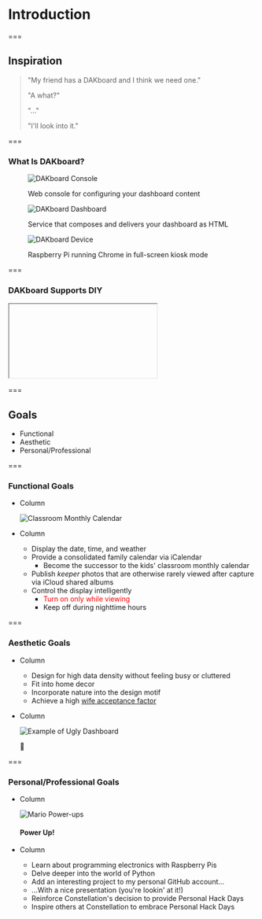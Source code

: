 <!-- .slide: id="introduction-introduction" -->
# Introduction

===
<!-- .slide: id="introduction-inspiration" -->
## Inspiration

<style>
    @import url('https://fonts.googleapis.com/css?family=Indie+Flower&display=swap');

    #introduction-inspiration blockquote {
        font-size: larger;
        font-style: normal;
        padding: 40px;
        width: 50%;
    }

    #introduction-inspiration blockquote .wife {
        color: pink;
        text-align: left;
        font-family: 'Indie Flower', cursive;
        font-size: 110%;
    }
    #introduction-inspiration blockquote .wife::before {
        content: 'Wife:';
        display: inline-block;
        margin-right: 0.5em;
    }

    #introduction-inspiration blockquote .me {
        color: lightblue;
        font-family: monospace;
        text-align: right;
    }
    #introduction-inspiration blockquote .me::before {
        content: 'Me:';
        display: inline-block;
        margin-right: 0.5em;
    }
</style>

> "My friend has a DAKboard and I think we need one." <!-- .element: class="wife" -->
>
> "A what?" <!-- .element: class="me" -->
>
> "..." <!-- .element: class="wife" -->
>
> "I'll look into it." <!-- .element: class="me" -->

===
<!-- .slide: id="introduction-dakboard" -->
<!-- markdownlint-disable no-trailing-punctuation -->
### What Is DAKboard?
<!-- markdownlint-enable no-trailing-punctuation -->

<div class="figures equisized">
    <figure class="fragment">
        <p>
            <img alt="DAKboard Console" src="slides/introduction/dakboard-console.png" />
        </p>
        <figcaption>Web console for configuring your dashboard content</figcaption>
    </figure>
    <figure class="fragment">
        <p>
            <img alt="DAKboard Dashboard" src="slides/introduction/dakboard-dashboard.jpg" />
        </p>
        <figcaption>Service that composes and delivers your dashboard as HTML</figcaption>
    </figure>
    <figure class="fragment">
        <p>
            <img alt="DAKboard Device" src="slides/introduction/dakboard-device.jpg" />
        </p>
        <figcaption>Raspberry Pi running Chrome in full-screen kiosk mode</figcaption>
    </figure>
</div>

===
### DAKboard Supports DIY

<iframe class="stretch" data-src="https://blog.dakboard.com/diy-wall-display/"></iframe>

===
<!-- .slide: id="introduction-goals" -->
## Goals

- Functional
- Aesthetic
- Personal/Professional

===
<!-- .slide: class="columns layout" -->
### Functional Goals

- Column

    ![Classroom Monthly Calendar](slides/introduction/classroom-monthly-calendar.jpg)

- Column

    - Display the date, time, and weather
    - Provide a consolidated family calendar via iCalendar
        - Become the successor to the kids' classroom monthly calendar
    - Publish *keeper* photos that are otherwise rarely viewed after capture via iCloud shared albums
    - Control the display intelligently
        - <span style="color: red;">Turn on only while viewing</span>
        - Keep off during nighttime hours

===
<!-- .slide: class="columns layout" id="introduction-aesthetic-goals" -->
### Aesthetic Goals

<style>
 #no-sign {
    font-size: 500px;
    margin-top: -525px;
    position: relative;
    top: -100px;
}
</style>

- Column

    - Design for high data density without feeling busy or cluttered
    - Fit into home decor
    - Incorporate nature into the design motif
    - Achieve a high [wife acceptance factor](https://en.wikipedia.org/wiki/Wife_acceptance_factor)

- Column

    ![Example of Ugly Dashboard](slides/introduction/ugly-dashboard.png)

    🚫<!-- .element: class="fragment fade-in" id="no-sign" -->

===
<!-- .slide: class="columns layout" -->
### Personal/Professional Goals

- Column

    ![Mario Power-ups](slides/introduction/power-ups.png)

    <!-- markdownlint-disable heading-start-left no-trailing-punctuation -->
    #### Power Up!
    <!-- markdownlint-enable heading-start-left no-trailing-punctuation -->

- Column

    - Learn about programming electronics with Raspberry Pis
    - Delve deeper into the world of Python
    - Add an interesting project to my personal GitHub account...
    - ...With a nice presentation (you're lookin' at it!)
    - Reinforce Constellation's decision to provide Personal Hack Days
    - Inspire others at Constellation to embrace Personal Hack Days
